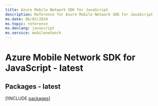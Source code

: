 ```yaml
---
title: Azure Mobile Network SDK for JavaScript
description: Reference for Azure Mobile Network SDK for JavaScript
ms.date: 06/03/2024
ms.topic: reference
ms.devlang: javascript
ms.service: mobilenetwork
---
```

# Azure Mobile Network SDK for JavaScript - latest
## Packages - latest
[!INCLUDE [packages](mobile-network-index.md)]